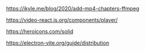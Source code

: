 https://ikyle.me/blog/2020/add-mp4-chapters-ffmpeg

https://video-react.js.org/components/player/

https://heroicons.com/solid

https://electron-vite.org/guide/distribution
